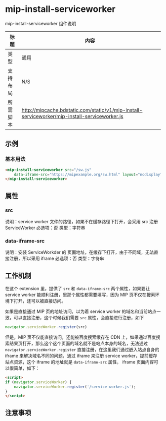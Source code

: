 # mip-install-serviceworker

mip-install-serviceworker 组件说明

标题|内容
----|----
类型|通用
支持布局|N/S
所需脚本|http://mipcache.bdstatic.com/static/v1/mip-install-serviceworker/mip-install-serviceworker.js

## 示例

### 基本用法
```html
<mip-install-serviceworker src="/sw.js"
    data-iframe-src="https://mipexample.org/sw.html" layout="nodisplay" class="mip-hidden">
</mip-install-serviceworker>
```

## 属性

### src

说明：service worker 文件的路径，如果不在缓存路径下打开，会采用 src 注册 ServiceWorker
必选项：否
类型：字符串

### data-iframe-src

说明：安装 ServiceWorkder 的 页面地址，在缓存下打开，由于不同域，无法直接注册，所以采用 iframe
必选项：否
类型：字符串

## 工作机制

在这个 extension 里，提供了 `src` 和 `data-iframe-src` 两个属性，如果要让 service worker 能顺利注册，里那个属性都需要填写，因为 MIP 页不仅在搜索环境下打开，还可以被直接访问。

如果是直接通过 MIP 页的地址访问，以为着 service worker 的域名和当前站点一致，可以直接注册，这个时候我们需要 `src` 属性，会直接进行注册，如下

```javascript
navigator.serviceWorker.register(src)
```

但是，MIP 页不仅能直接访问，还能被百度搜索缓存在 CDN 上，如果通过百度搜索结果页打开，那么这个这个页面的域名就不是站点本身的域名，无法通过 `navigator.serviceWorker.register` 直接注册，在这里我们通过嵌入站点自身的 iframe 来解决域名不同的问题，通过 iframe 来注册 service worker，提前缓存站点资源，这个 iframe 的地址就是 `data-iframe-src` 属性， iframe 页面内容可以很简单，如下：

```html
<script>
if (navigator.serviceWorker) {
    navigator.serviceWorker.register('/service-worker.js');
}
</script>
```

## 注意事项

